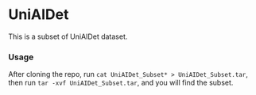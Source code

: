 # UniAIDet

This is a subset of UniAIDet dataset.

### Usage

After cloning the repo, run ```cat UniAIDet_Subset* > UniAIDet_Subset.tar```, then run ```tar -xvf UniAIDet_Subset.tar```, and you will find the subset. 
